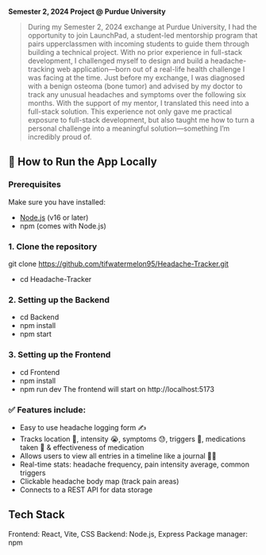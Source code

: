 **Semester 2, 2024 Project @ Purdue University**

> During my Semester 2, 2024 exchange at Purdue University, I had the opportunity to join LaunchPad, a student-led mentorship program that pairs upperclassmen with incoming students to guide them through building a technical project. With no prior experience in full-stack development, I challenged myself to design and build a headache-tracking web application—born out of a real-life health challenge I was facing at the time. Just before my exchange, I was diagnosed with a benign osteoma (bone tumor) and advised by my doctor to track any unusual headaches and symptoms over the following six months. With the support of my mentor, I translated this need into a full-stack solution. This experience not only gave me practical exposure to full-stack development, but also taught me how to turn a personal challenge into a meaningful solution—something I’m incredibly proud of.

## 🚀 How to Run the App Locally

### Prerequisites
Make sure you have installed:
- [Node.js](https://nodejs.org/) (v16 or later)
- npm (comes with Node.js)

### 1. Clone the repository

git clone https://github.com/tifwatermelon95/Headache-Tracker.git
- cd Headache-Tracker

### 2. Setting up the Backend
- cd Backend
- npm install
- npm start

### 3. Setting up the Frontend
- cd Frontend
- npm install
- npm run dev
The frontend will start on http://localhost:5173

### ✅ Features include:
- Easy to use headache logging form ✍️
- Tracks location 🎯, intensity 😭, symptoms 😓, triggers 🍫, medications taken 💊 & effectiveness of medication
- Allows users to view all entries in a timeline like a journal 📖📅
- Real-time stats: headache frequency, pain intensity average, common triggers
- Clickable headache body map (track pain areas)
- Connects to a REST API for data storage

## Tech Stack
Frontend: React, Vite, CSS
Backend: Node.js, Express
Package manager: npm

